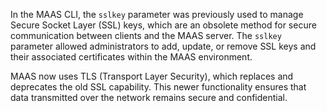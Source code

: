 In the MAAS CLI, the `sslkey` parameter was previously used to manage Secure Socket Layer (SSL) keys, which are an obsolete method for secure communication between clients and the MAAS server.  The `sslkey` parameter allowed administrators to add, update, or remove SSL keys and their associated certificates within the MAAS environment.

MAAS now uses TLS (Transport Layer Security), which replaces and deprecates the old SSL capability.  This newer functionality ensures that data transmitted over the network remains secure and confidential.
